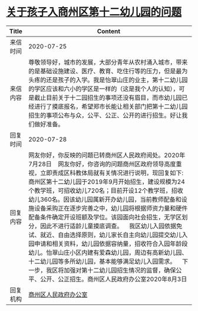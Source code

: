# <a href="http://www.shangluo.gov.cn/zmhd/ldxxxx.jsp?urltype=leadermail.LeaderMailContentUrl&wbtreeid=1112&leadermailid=6243">关于孩子入商州区第十二幼儿园的问题</a>
| Title |                                                                                                                                                                                                                 Content                                                                                                                                                                                                                 |
|:-----:|-----------------------------------------------------------------------------------------------------------------------------------------------------------------------------------------------------------------------------------------------------------------------------------------------------------------------------------------------------------------------------------------------------------------------------------------|
| 来信时间  | 2020-07-25                                                                                                                                                                                                                                                                                                                                                                                                                              |
| 来信内容  | 尊敬领导好，城市的发展，大部分青年从农村涌入城市，带来的是基础设施建设、医疗、教育、吃住行等的压力，但是最为头疼的还是孩子的入学。我是怡翠山庄的业主，第十二幼儿园的学区应该和六小的学区是一样的（这是我个人的认知），可是截止目前关于十二园招生的事项还没有眉目，而市幼儿园已经进行了摸底报名，希望郑市长能让相关部门把第十二幼儿园招生的事项公布与众，公平、公正、公开的进行招生。好让我们做好准备。                                                                                                                                                                                                                                     |
| 回复时间  | 2020-07-28                                                                                                                                                                                                                                                                                                                                                                                                                              |
| 回复内容  | 网友你好，你反映的问题已转商州区人民政府阅处。2020年7月28日    网友你好，你咨询的问题商州区政府领导高度重视，立即责成区科教体局就有关情况进行说明，现回复如下:    商州区第十二幼儿园于2019年9月开始招生，建设规模为24个教学班，可招收幼儿720名；目前开设12个教学班，招收幼儿360名。因该幼儿园属新开办幼儿园，当前教师配备和设施设备采购正在逐步完善之中，幼儿园将根据师资力量和硬件配备条件确定开设班额及学位。该园面向社会招生，无学区划分，因此不进行适龄儿童摸底调查。    我区幼儿入园依据免试、就近、自由选择原则，幼儿家长自主向幼儿园提交幼儿入园申请和相关资料，幼儿园依据容纳量，招收符合入园年龄段幼儿。怡翠山庄小区内建有爱森幼儿园，周边有高新幼儿园、十二幼儿园等多所幼儿园，基本能够满足幼儿入园需求。    下一步，我区将加强对第十二幼儿园招生情况的监督，确保公平、公开、公正招生。商州区人民政府办公室2020年8月3日 |
| 回复机构  | <a href="../../categories/agencies/商州区人民政府办公室.md">商州区人民政府办公室</a>                                                                                                                                                                                                                                                                                                                                                                          |